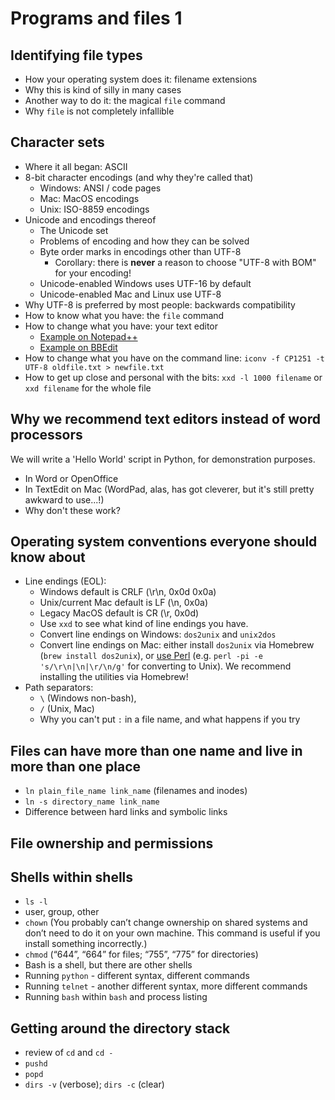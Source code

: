 # Programs and files 1
 
## Identifying file types

* How your operating system does it: filename extensions
* Why this is kind of silly in many cases
* Another way to do it: the magical `file` command
* Why `file` is not completely infallible
 
## Character sets
 
* Where it all began: ASCII
* 8-bit character encodings (and why they're called that)
   * Windows: ANSI / code pages
   * Mac: MacOS encodings
   * Unix: ISO-8859 encodings
* Unicode and encodings thereof 
   * The Unicode set
   * Problems of encoding and how they can be solved
   * Byte order marks in encodings other than UTF-8
     * Corollary: there is **never** a reason to choose "UTF-8 with BOM" for your encoding!
   * Unicode-enabled Windows uses UTF-16 by default
   * Unicode-enabled Mac and Linux use UTF-8
* Why UTF-8 is preferred by most people: backwards compatibility
* How to know what you have: the `file` command
* How to change what you have: your text editor
   * [Example on Notepad++](images/programs_and_files1_ansi.png)
   * [Example on BBEdit](images/programs_and_files1_bbedit.png)
* How to change what you have on the command line: `iconv -f CP1251 -t UTF-8 oldfile.txt > newfile.txt`
* How to get up close and personal with the bits: `xxd -l 1000 filename` or `xxd filename` for the whole file
 

## Why we recommend text editors instead of word processors

We will write a 'Hello World' script in Python, for demonstration purposes.
 
* In Word or OpenOffice
* In TextEdit on Mac (WordPad, alas, has got cleverer, but it's still pretty awkward to use...!)
* Why don't these work?

 
## Operating system conventions everyone should know about
 
* Line endings (EOL): 
  * Windows default is CRLF (\r\n, 0x0d 0x0a)
  * Unix/current Mac default is LF (\n, 0x0a)
  * Legacy MacOS default is CR (\r, 0x0d)
  * Use `xxd` to see what kind of line endings you have.
  * Convert line endings on Windows: `dos2unix` and `unix2dos`
  * Convert line endings on Mac: either install `dos2unix` via Homebrew (`brew install dos2unix`), or [use Perl](https://stackoverflow.com/a/14155400) (e.g. `perl -pi -e 's/\r\n|\n|\r/\n/g'` for converting to Unix). We recommend installing the utilities via Homebrew!
* Path separators: 
  * `\` (Windows non-bash), 
  * `/` (Unix, Mac)
  * Why you can't put `:` in a file name, and what happens if you try
 
 
## Files can have more than one name and live in more than one place

* `ln plain_file_name link_name` (filenames and inodes)<!--Inodes introduce a little bit more complexity into our original idea of "what are files?" The reason we can change filenames is that inodes store the location and attribute information, so a file can exist in multiple places with different names, so long as it links back to that inode number. To view the inode numbers for your files, use `ls -i`.-->
* `ln -s directory_name link_name`
* Difference between hard links and symbolic links

## File ownership and permissions

## Shells within shells
 
* `ls -l`
* user, group, other
* `chown` (You probably can’t change ownership on shared systems and don’t need to do it on your own machine. This command is useful if you install something incorrectly.)
* `chmod` (“644”, “664” for files; “755”, “775” for directories)
* Bash is a shell, but there are other shells
* Running `python` - different syntax, different commands
* Running `telnet` - another different syntax, more different commands
* Running `bash` within `bash` and process listing
 
## Getting around the directory stack
 
<!--to explain what this is and why and how it's used-->
<!-- to explain what this is and why and how it's used -->
* review of `cd` and `cd -`
* `pushd`
* `popd`
* `dirs -v` (verbose); `dirs -c` (clear)